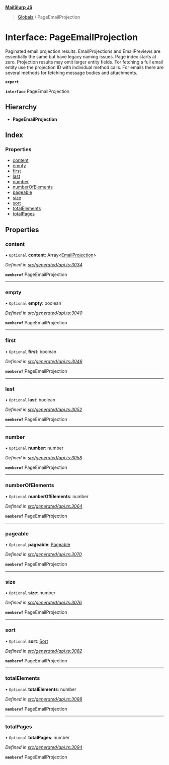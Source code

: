 **[MailSlurp JS](../README.md)**

> [Globals](../README.md) / PageEmailProjection

# Interface: PageEmailProjection

Paginated email projection results. EmailProjections and EmailPreviews are essentially the same but have legacy naming issues. Page index starts at zero. Projection results may omit larger entity fields. For fetching a full email entity use the projection ID with individual method calls. For emails there are several methods for fetching message bodies and attachments.

**`export`** 

**`interface`** PageEmailProjection

## Hierarchy

* **PageEmailProjection**

## Index

### Properties

* [content](pageemailprojection.md#content)
* [empty](pageemailprojection.md#empty)
* [first](pageemailprojection.md#first)
* [last](pageemailprojection.md#last)
* [number](pageemailprojection.md#number)
* [numberOfElements](pageemailprojection.md#numberofelements)
* [pageable](pageemailprojection.md#pageable)
* [size](pageemailprojection.md#size)
* [sort](pageemailprojection.md#sort)
* [totalElements](pageemailprojection.md#totalelements)
* [totalPages](pageemailprojection.md#totalpages)

## Properties

### content

• `Optional` **content**: Array\<[EmailProjection](emailprojection.md)>

*Defined in [src/generated/api.ts:3034](https://github.com/mailslurp/mailslurp-client/blob/a8663d0/src/generated/api.ts#L3034)*

**`memberof`** PageEmailProjection

___

### empty

• `Optional` **empty**: boolean

*Defined in [src/generated/api.ts:3040](https://github.com/mailslurp/mailslurp-client/blob/a8663d0/src/generated/api.ts#L3040)*

**`memberof`** PageEmailProjection

___

### first

• `Optional` **first**: boolean

*Defined in [src/generated/api.ts:3046](https://github.com/mailslurp/mailslurp-client/blob/a8663d0/src/generated/api.ts#L3046)*

**`memberof`** PageEmailProjection

___

### last

• `Optional` **last**: boolean

*Defined in [src/generated/api.ts:3052](https://github.com/mailslurp/mailslurp-client/blob/a8663d0/src/generated/api.ts#L3052)*

**`memberof`** PageEmailProjection

___

### number

• `Optional` **number**: number

*Defined in [src/generated/api.ts:3058](https://github.com/mailslurp/mailslurp-client/blob/a8663d0/src/generated/api.ts#L3058)*

**`memberof`** PageEmailProjection

___

### numberOfElements

• `Optional` **numberOfElements**: number

*Defined in [src/generated/api.ts:3064](https://github.com/mailslurp/mailslurp-client/blob/a8663d0/src/generated/api.ts#L3064)*

**`memberof`** PageEmailProjection

___

### pageable

• `Optional` **pageable**: [Pageable](pageable.md)

*Defined in [src/generated/api.ts:3070](https://github.com/mailslurp/mailslurp-client/blob/a8663d0/src/generated/api.ts#L3070)*

**`memberof`** PageEmailProjection

___

### size

• `Optional` **size**: number

*Defined in [src/generated/api.ts:3076](https://github.com/mailslurp/mailslurp-client/blob/a8663d0/src/generated/api.ts#L3076)*

**`memberof`** PageEmailProjection

___

### sort

• `Optional` **sort**: [Sort](sort.md)

*Defined in [src/generated/api.ts:3082](https://github.com/mailslurp/mailslurp-client/blob/a8663d0/src/generated/api.ts#L3082)*

**`memberof`** PageEmailProjection

___

### totalElements

• `Optional` **totalElements**: number

*Defined in [src/generated/api.ts:3088](https://github.com/mailslurp/mailslurp-client/blob/a8663d0/src/generated/api.ts#L3088)*

**`memberof`** PageEmailProjection

___

### totalPages

• `Optional` **totalPages**: number

*Defined in [src/generated/api.ts:3094](https://github.com/mailslurp/mailslurp-client/blob/a8663d0/src/generated/api.ts#L3094)*

**`memberof`** PageEmailProjection
